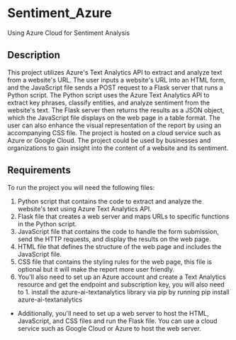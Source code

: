 # Sentiment_Azure
Using Azure Cloud for Sentiment Analysis

## Description

This project utilizes Azure's Text Analytics API to extract and analyze text from a website's URL. The user inputs a website's URL into an HTML form, and the JavaScript file sends a POST request to a Flask server that runs a Python script. The Python script uses the Azure Text Analytics API to extract key phrases, classify entities, and analyze sentiment from the website's text. The Flask server then returns the results as a JSON object, which the JavaScript file displays on the web page in a table format. The user can also enhance the visual representation of the report by using an accompanying CSS file. The project is hosted on a cloud service such as Azure or Google Cloud. The project could be used by businesses and organizations to gain insight into the content of a website and its sentiment.


## Requirements

To run the project you will need the following files:

1. Python script that contains the code to extract and analyze the website's text using Azure Text Analytics API.
1. Flask file that creates a web server and maps URLs to specific functions in the Python script.
1. JavaScript file that contains the code to handle the form submission, send the HTTP requests, and display the results on the web page.
1. HTML file that defines the structure of the web page and includes the JavaScript file.
1. CSS file that contains the styling rules for the web page, this file is optional but it will make the report more user friendly.
1. You'll also need to set up an Azure account and create a Text Analytics resource and get the endpoint and subscription key, you will also need to 1. install the azure-ai-textanalytics library via pip by running pip install azure-ai-textanalytics

* Additionally, you'll need to set up a web server to host the HTML, JavaScript, and CSS files and run the Flask file. You can use a cloud service such as Google Cloud or Azure to host the web server.
